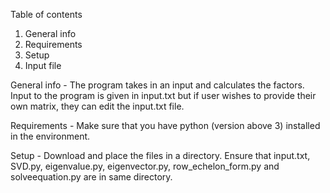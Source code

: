 Table of contents

1. General info
2. Requirements
3. Setup
4. Input file


General info - 
The program takes in an input and calculates the factors.
Input to the program is given in input.txt but if user wishes to provide their own matrix, they can edit the input.txt file.

Requirements - 
Make sure that you have python (version above 3) installed in the environment.

Setup - 
Download and place the files in a directory. Ensure that input.txt, SVD.py, eigenvalue.py, eigenvector.py, row_echelon_form.py and solveequation.py are in same directory. 
